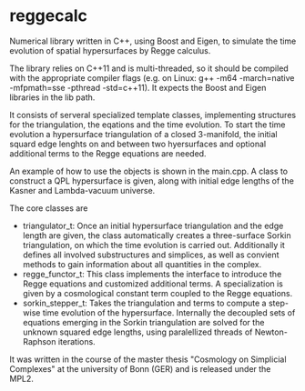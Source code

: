 reggecalc
=========

Numerical library written in C++, using Boost and Eigen, to simulate the time evolution of spatial hypersurfaces by Regge calculus.

The library relies on C++11 and is multi-threaded, so it should be compiled with the appropriate compiler flags (e.g. on Linux: g++ -m64 -march=native -mfpmath=sse -pthread -std=c++11). It expects the Boost and Eigen libraries in the lib path.

It consists of serveral specialized template classes, implementing structures for the triangulation, the eqations and the time evolution. To start the time evolution a hypersurface triangulation of a closed 3-manifold, the initial squard edge lenghts on and between two hyersurfaces and optional additional terms to the Regge equations are needed.

An example of how to use the objects is shown in the main.cpp. A class to construct a QPL hypersurface is given, along with initial edge lengths of the Kasner and Lambda-vacuum universe.

The core classes are
- triangulator_t: 
Once an initial hypersurface triangulation and the edge length are given, the class automatically creates a three-surface Sorkin triangulation, on which the time evolution is carried out. Additionally it defines all involved substructures and simplices, as well as convient methods to gain information about all quantities in the complex.
- regge_functor_t:
This class implements the interface to introduce the Regge equations and customized additional terms. A specialization is given by a cosmological constant term coupled to the Regge equations.
- sorkin_stepper_t:
Takes the triangulation and terms to compute a step-wise time evolution of the hypersurface. Internally the decoupled sets of equations emerging in the Sorkin triangulation are solved for the unknown squared edge lengths, using paralellized threads of Newton-Raphson iterations.

It was written in the course of the master thesis "Cosmology on Simplicial Complexes" at the university of Bonn (GER) and is released under the MPL2.
